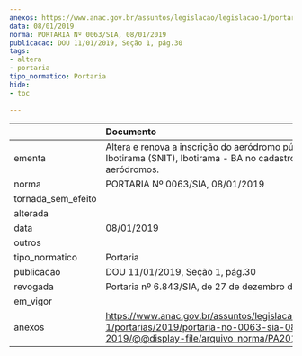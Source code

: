 ```yaml
---
anexos: https://www.anac.gov.br/assuntos/legislacao/legislacao-1/portarias/2019/portaria-no-0063-sia-08-01-2019/@@display-file/arquivo_norma/PA2019-0063.pdf
data: 08/01/2019
norma: PORTARIA Nº 0063/SIA, 08/01/2019
publicacao: DOU 11/01/2019, Seção 1, pág.30
tags:
- altera
- portaria
tipo_normatico: Portaria
hide: 
- toc 
 
---
```


|                    | Documento                                                                                                                                            |
|:-------------------|:-----------------------------------------------------------------------------------------------------------------------------------------------------|
| ementa             | Altera e renova a inscrição do aeródromo público de Ibotirama (SNIT), Ibotirama - BA no cadastro de aeródromos.                                      |
| norma              | PORTARIA Nº 0063/SIA, 08/01/2019                                                                                                                     |
| tornada_sem_efeito |                                                                                                                                                      |
| alterada           |                                                                                                                                                      |
| data               | 08/01/2019                                                                                                                                           |
| outros             |                                                                                                                                                      |
| tipo_normatico     | Portaria                                                                                                                                             |
| publicacao         | DOU 11/01/2019, Seção 1, pág.30                                                                                                                      |
| revogada           | Portaria nº 6.843/SIA, de 27 de dezembro de 2021.                                                                                                    |
| em_vigor           |                                                                                                                                                      |
| anexos             | https://www.anac.gov.br/assuntos/legislacao/legislacao-1/portarias/2019/portaria-no-0063-sia-08-01-2019/@@display-file/arquivo_norma/PA2019-0063.pdf |